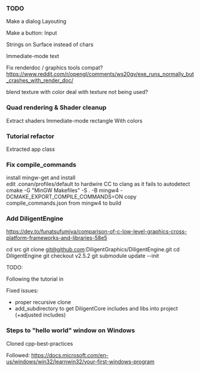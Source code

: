 
### TODO


Make a dialog
Layouting



Make a button:
Input



Strings on Surface instead of chars


Immediate-mode text


Fix renderdoc / graphics tools compat?
https://www.reddit.com/r/opengl/comments/ws20gv/exe_runs_normally_but_crashes_with_render_doc/


blend texture with color
deal with texture not being used?


### Quad rendering & Shader cleanup

Extract shaders
Immediate-mode rectangle
With colors


### Tutorial refactor


Extracted app class


### Fix compile_commands

install mingw-get and install  
edit .conan/profiles/default to hardwire CC to clang as it fails to autodetect
cmake -G "MinGW Makefiles" -S . -B mingw4 -DCMAKE_EXPORT_COMPILE_COMMANDS=ON
copy compile_commands.json from mingw4 to build


### Add DiligentEngine

https://dev.to/funatsufumiya/comparison-of-c-low-level-graphics-cross-platform-frameworks-and-libraries-58e5

cd src
git clone git@github.com:DiligentGraphics/DiligentEngine.git
cd DiligentEngine
git checkout v2.5.2
git submodule update --init

TODO:

Following the tutorial in 


Fixed issues:
* proper recursive clone
* add_subdirectory to get DiligentCore includes and libs into project (+adjusted includes) 



### Steps to "hello world" window on Windows

Cloned cpp-best-practices

Followed:
https://docs.microsoft.com/en-us/windows/win32/learnwin32/your-first-windows-program


